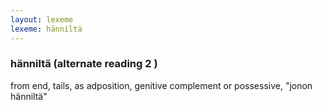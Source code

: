 ```yaml
---
layout: lexeme
lexeme: hänniltä
---
```


###  hänniltä  (alternate reading 2 )

from end, tails, as adposition, genitive complement or possessive, "jonon hänniltä"

